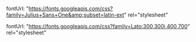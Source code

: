 fontUrl: "https://fonts.googleapis.com/css?family=Julius+Sans+One&amp;subset=latin-ext" rel="stylesheet"

fontUrl: "https://fonts.googleapis.com/css?family=Lato:300,300i,400,700" rel="stylesheet"
